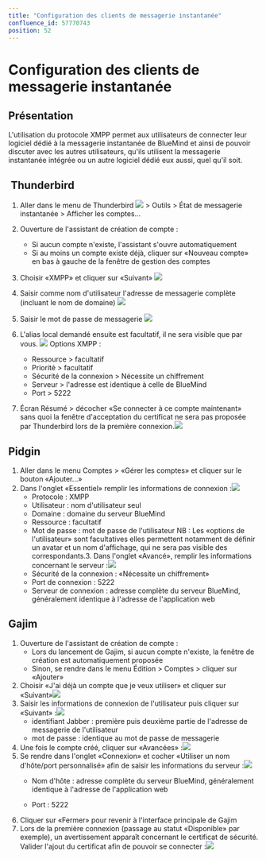 ```yaml
---
title: "Configuration des clients de messagerie instantanée"
confluence_id: 57770743
position: 52
---
```

# Configuration des clients de messagerie instantanée


## Présentation

L'utilisation du protocole XMPP permet aux utilisateurs de connecter leur logiciel dédié à la messagerie instantanée de BlueMind et ainsi de pouvoir discuter avec les autres utilisateurs, qu'ils utilisent la messagerie instantanée intégrée ou un autre logiciel dédié eux aussi, quel qu'il soit.


##  Thunderbird

1. Aller dans le menu de Thunderbird ![](../../attachments/57770743/66094998.png) > Outils > État de messagerie instantanée > Afficher les comptes...

2. Ouverture de l'assistant de création de compte :
    - Si aucun compte n'existe, l'assistant s'ouvre automatiquement
    - Si au moins un compte existe déjà, cliquer sur «Nouveau compte» en bas à gauche de la fenêtre de gestion des comptes
3. Choisir «XMPP» et cliquer sur «Suivant»
![](../../attachments/57770743/66095007.png)

4. Saisir comme nom d'utilisateur l'adresse de messagerie complète (incluant le nom de domaine)
![](../../attachments/57770743/66094994.png)

5. Saisir le mot de passe de messagerie
![](../../attachments/57770743/66094995.png)

6. L'alias local demandé ensuite est facultatif, il ne sera visible que par vous.
![](../../attachments/57770743/66094996.png)
Options XMPP :

    - Ressource > facultatif
    - Priorité > facultatif
    - Sécurité de la connexion > Nécessite un chiffrement
    - Serveur > l'adresse est identique à celle de BlueMind
    - Port > 5222
7. Écran Résumé > décocher «Se connecter à ce compte maintenant» sans quoi la fenêtre d'acceptation du certificat ne sera pas proposée par Thunderbird lors de la première connexion.![](../../attachments/57770743/66094997.png)


## Pidgin

1. Aller dans le menu Comptes > «Gérer les comptes» et cliquer sur le bouton «Ajouter...»
2. Dans l'onglet «Essentiel» remplir les informations de connexion :![](../../attachments/57770743/66094993.png)
    - Protocole : XMPP
    - Utilisateur : nom d'utilisateur seul
    - Domaine : domaine du serveur BlueMind
    - Ressource : facultatif
    - Mot de passe : mot de passe de l'utilisateur
NB : Les «options de l'utilisateur» sont facultatives elles permettent notamment de définir un avatar et un nom d'affichage, qui ne sera pas visible des correspondants.3. Dans l'onglet «Avancé», remplir les informations concernant le serveur :![](../../attachments/57770743/66094999.png)
    - Sécurité de la connexion : «Nécessite un chiffrement»
    - Port de connexion : 5222
    - Serveur de connexion : adresse complète du serveur BlueMind, généralement identique à l'adresse de l'application web


## Gajim

1. Ouverture de l'assistant de création de compte :
    - Lors du lancement de Gajim, si aucun compte n'existe, la fenêtre de création est automatiquement proposée
    - Sinon, se rendre dans le menu Édition > Comptes > cliquer sur «Ajouter»
2. Choisir «J'ai déjà un compte que je veux utiliser» et cliquer sur «Suivant»![](../../attachments/57770743/66095000.png)
3. Saisir les informations de connexion de l'utilisateur puis cliquer sur «Suivant» :![](../../attachments/57770743/66095001.png)
    - identifiant Jabber : première puis deuxième partie de l'adresse de messagerie de l'utilisateur
    - mot de passe : identique au mot de passe de messagerie
4. Une fois le compte créé, cliquer sur «Avancées» :![](../../attachments/57770743/66095002.png)
5. Se rendre dans l'onglet «Connexion» et cocher «Utiliser un nom d'hôte/port personnalisé» afin de saisir les informations du serveur :![](../../attachments/57770743/66095003.png)
    - Nom d'hôte : adresse complète du serveur BlueMind, généralement identique à l'adresse de l'application web

    - Port : 5222
6. Cliquer sur «Fermer» pour revenir à l'interface principale de Gajim
7. Lors de la première connexion (passage au statut «Disponible» par exemple), un avertissement apparaît concernant le certificat de sécurité. Valider l'ajout du certificat afin de pouvoir se connecter :![](../../attachments/57770743/66095004.png)


